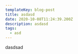 ```yaml
---
templateKey: blog-post
title: asdasd
date: 2020-10-08T11:24:39.200Z
description: asdasd
tags:
  - asd
---
```

dasdsad